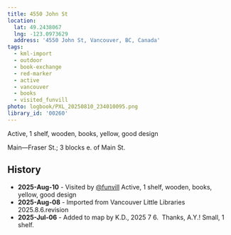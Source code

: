 ```yaml
---
title: 4550 John St
location:
  lat: 49.2438067
  lng: -123.0973629
  address: '4550 John St, Vancouver, BC, Canada'
tags:
  - kml-import
  - outdoor
  - book-exchange
  - red-marker
  - active
  - vancouver
  - books
  - visited_funvill    
photo: logbook/PXL_20250810_234010095.png
library_id: '00260'
---
```


Active, 1 shelf, wooden, books, yellow, good design

Main—Fraser St.; 3 blocks e. of Main St.

## History

- **2025-Aug-10** - Visited by [@funvill](https://blog.abluestar.com) Active, 1 shelf, wooden, books, yellow, good design
- **2025-Aug-08** - Imported from Vancouver Little Libraries 2025.8.6.revision
- **2025-Jul-06** - Added to map by K.D., 2025 7 6.  Thanks, A.Y.! Small, 1 shelf.